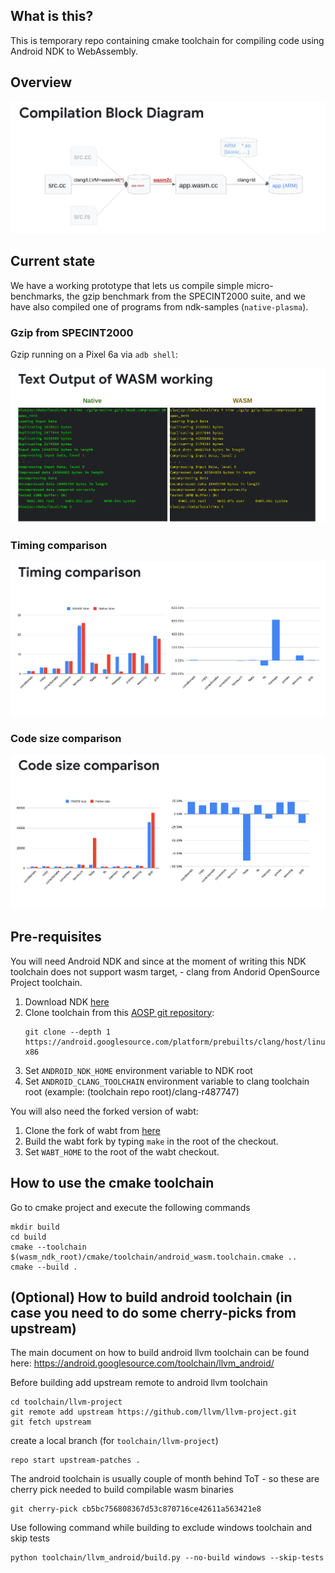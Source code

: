 ## What is this?

This is temporary repo containing cmake toolchain for compiling
code using Android NDK to WebAssembly.

## Overview

![compilation pipeline](screenshots/compilation-pipeline.png)

## Current state

We have a working prototype that lets us compile simple micro-benchmarks, the gzip benchmark
from the SPECINT2000 suite, and we have also compiled one of programs from ndk-samples
(`native-plasma`).

### Gzip from SPECINT2000

Gzip running on a Pixel 6a via `adb shell`:

![gzip benchmark](screenshots/running-gzip.png)

### Timing comparison

![timing comparison](screenshots/timing.png)

### Code size comparison

![code size comparison](screenshots/code-size.png)

## Pre-requisites

You will need Android NDK and since at the moment of writing
this NDK toolchain does not support wasm target, - clang
from Andorid OpenSource Project toolchain.

1. Download NDK [here](https://developer.android.com/ndk/downloads)
1. Clone toolchain from this [AOSP git repository](https://android-review.git.corp.google.com/admin/repos/platform/prebuilts/clang/host/linux-x86,general):
   ```
   git clone --depth 1 https://android.googlesource.com/platform/prebuilts/clang/host/linux-x86
   ```
1. Set `ANDROID_NDK_HOME` environment variable to NDK root
1. Set `ANDROID_CLANG_TOOLCHAIN` environment variable to clang toolchain root
   (example: (toolchain repo root)/clang-r487747)

You will also need the forked version of wabt:

1. Clone the fork of wabt from [here](https://github.com/AndroidWasm/wabt)
1. Build the wabt fork by typing `make` in the root of the checkout.
1. Set `WABT_HOME` to the root of the wabt checkout.

## How to use the cmake toolchain

Go to cmake project and execute the following commands
```
mkdir build
cd build
cmake --toolchain $(wasm_ndk_root)/cmake/toolchain/android_wasm.toolchain.cmake ..
cmake --build .
```

## (Optional) How to build android toolchain (in case you need to do some cherry-picks from upstream)

The main document on how to build android llvm toolchain can be found here: https://android.googlesource.com/toolchain/llvm_android/

Before building add upstream remote to android llvm toolchain

```
cd toolchain/llvm-project
git remote add upstream https://github.com/llvm/llvm-project.git
git fetch upstream
```

create a local branch (for `toolchain/llvm-project`)

```
repo start upstream-patches .
```

The android toolchain is usually couple of month behind ToT - so these are cherry pick needed to build compilable wasm binaries

```
git cherry-pick cb5bc756808367d53c870716ce42611a563421e8
```

Use following command while building to exclude windows toolchain and skip tests

```
python toolchain/llvm_android/build.py --no-build windows --skip-tests
```
